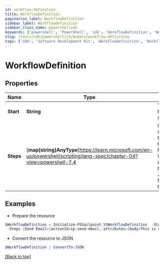 ```yaml
---
id: workflow-definition
title: WorkflowDefinition
pagination_label: WorkflowDefinition
sidebar_label: WorkflowDefinition
sidebar_class_name: powershellsdk
keywords: ['powershell', 'PowerShell', 'sdk', 'WorkflowDefinition', 'WorkflowDefinition'] 
slug: /tools/sdk/powershell/v3/models/workflow-definition
tags: ['SDK', 'Software Development Kit', 'WorkflowDefinition', 'WorkflowDefinition']
---
```



# WorkflowDefinition

## Properties

Name | Type | Description | Notes
------------ | ------------- | ------------- | -------------
**Start** | **String** | The name of the starting step. | [optional] 
**Steps** | [**map[string]AnyType**]https://learn.microsoft.com/en-us/powershell/scripting/lang-spec/chapter-04?view=powershell-7.4 | One or more step objects that comprise this workflow.  Please see the Workflow documentation to see the JSON schema for each step type. | [optional] 

## Examples

- Prepare the resource
```powershell
$WorkflowDefinition = Initialize-PSSailpoint.V3WorkflowDefinition  -Start Send Email Test `
 -Steps {Send Email={actionId=sp:send-email, attributes={body=This is a test, from=sailpoint@sailpoint.com, recipientId.$=$.identity.id, subject=test}, nextStep=success, selectResult=null, type=ACTION}, success={type=success}}
```

- Convert the resource to JSON
```powershell
$WorkflowDefinition | ConvertTo-JSON
```


[[Back to top]](#) 

